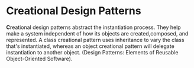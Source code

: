 # Creational Design Patterns

**C**reational design patterns abstract the instantiation process. They help make a
system independent of how its objects are created,composed, and represented. A
class creational pattern uses inheritance to vary the class that's instantiated,
whereas an object creational pattern will delegate instantiation to another object. (Design Patterns: Elements of Reusable Object-Oriented Software).